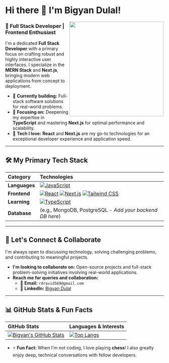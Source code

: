 # Hi there 👋 I'm Bigyan Dulal!

<img align="right" src="https://user-images.githubusercontent.com/74038190/212724458-12c85f40-41bc-4054-9983-5c4e97ea07a9.gif" width="300" />

### 🚀 Full Stack Developer | Frontend Enthusiast
I'm a dedicated **Full Stack Developer** with a primary focus on crafting robust and highly interactive user interfaces. I specialize in the **MERN Stack** and **Next.js**, bringing modern web applications from concept to deployment.

-   🔭 **Currently building:** Full-stack software solutions for real-world problems.
-   🌱 **Focusing on:** Deepening my expertise in **TypeScript** and mastering **Next.js** for optimal performance and scalability.
-   💬 **Tech I love:** **React** and **Next.js** are my go-to technologies for an exceptional developer experience and application speed.

---

## 🛠️ My Primary Tech Stack

| Category | Technologies |
| :--- | :--- |
| **Languages** | [![JavaScript](https://img.shields.io/badge/JavaScript-F7DF1E?style=for-the-badge&logo=javascript&logoColor=black)](https://developer.mozilla.org/en-US/docs/Web/JavaScript) |
| **Frontend** | [![React](https://img.shields.io/badge/React-61DAFB?style=for-the-badge&logo=react&logoColor=black)](https://reactjs.org/) [![Next.js](https://img.shields.io/badge/Next.js-000000?style=for-the-badge&logo=next.js&logoColor=white)](https://nextjs.org/) [![Tailwind CSS](https://img.shields.io/badge/Tailwind_CSS-38B2AC?style=for-the-badge&logo=tailwind-css&logoColor=white)](https://tailwindcss.com/) |
| **Learning** | [![TypeScript](https://img.shields.io/badge/TypeScript-3178C6?style=for-the-badge&logo=typescript&logoColor=white)](https://www.typescriptlang.org/) |
| **Database** | (e.g., MongoDB, PostgreSQL - *Add your backend DB here*) |

---

## 🤝 Let's Connect & Collaborate

I'm always open to discussing technology, solving challenging problems, and contributing to meaningful projects.

-   **I'm looking to collaborate on:** Open-source projects and full-stack problem-solving initiatives involving real-world applications.
-   **Reach me for queries and collaboration:**
    -   📧 **Email:** `rdravid569@gmail.com`
    -   🔗 **LinkedIn:** [Bigyan Dulal](https://www.linkedin.com/in/bigyan-dulal-84548b302/)

---

## 📊 GitHub Stats & Fun Facts

| GitHub Stats | Languages & Interests |
| :--- | :--- |
| [![Bigyan's GitHub Stats](https://github-readme-stats.vercel.app/api?username=bigyandulal2&show_icons=true&theme=vue&hide_border=true&count_private=true)](https://github.com/bigyandulal2) | [![Top Langs](https://github-readme-stats.vercel.app/api/top-langs/?username=bigyandulal2&layout=compact&theme=vue&hide_border=true)](https://github.com/bigyandulal2) |

-   ⚡ **Fun Fact:** When I'm not coding, I love playing **chess**! I also greatly enjoy deep, technical conversations with fellow developers.
